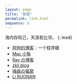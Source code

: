 ```yaml
---
layout: page
title: "友链"
permalink: link.html
sequence: 5
---
```



海内存知己，天涯若比邻。
{:.lead}

* [阿仲的博客](https://banyaner.github.io/)：一个程序媛
* [Mac 小兔](https://perixiaowan.github.io/)
* [Ray の博客](https://ray916.github.io/)
* [zkli blog](https://lizekui.github.io/)
* [嗨森の猫窝](http://hexenq.com/blog/)
* [Li RUONAN](http://liruonan.tech/)
